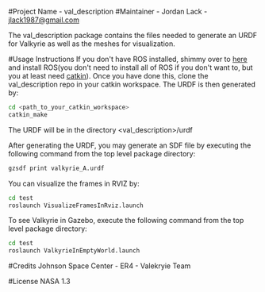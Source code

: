 #Project Name - val_description
#Maintainer - Jordan Lack - jlack1987@gmail.com

The val_description package contains the files needed to generate an URDF for Valkyrie as well as the meshes for visualization. 

#Usage Instructions
If you don't have ROS installed, shimmy over to [here](http://wiki.ros.org/indigo/Installation/Ubuntu) and install ROS(you don't need to install all of ROS if you don't want to, but you at least need [catkin](http://wiki.ros.org/catkin)). Once you have done this, clone the val_description repo in your catkin workspace. The URDF is then generated by:
```bash
cd <path_to_your_catkin_workspace> 
catkin_make
```
The URDF will be in the directory <val_description>/urdf

After generating the URDF, you may generate an SDF file by executing the following command from the top level package directory:
```bash
gzsdf print valkyrie_A.urdf
```

You can visualize the frames in RVIZ by:
```bash
cd test
roslaunch VisualizeFramesInRviz.launch
```

To see Valkyrie in Gazebo, execute the following command from the top level package directory:
```bash
cd test
roslaunch ValkyrieInEmptyWorld.launch
```

#Credits
Johnson Space Center - ER4 - Valekryie Team

#License
NASA 1.3